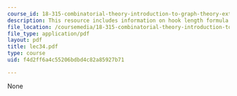 ```yaml
---
course_id: 18-315-combinatorial-theory-introduction-to-graph-theory-extremal-and-enumerative-combinatorics-spring-2005
description: This resource includes information on hook length formula.
file_location: /coursemedia/18-315-combinatorial-theory-introduction-to-graph-theory-extremal-and-enumerative-combinatorics-spring-2005/f4d2ff6a4c55206bdbd4c82a85927b71_lec34.pdf
file_type: application/pdf
layout: pdf
title: lec34.pdf
type: course
uid: f4d2ff6a4c55206bdbd4c82a85927b71

---
```

None